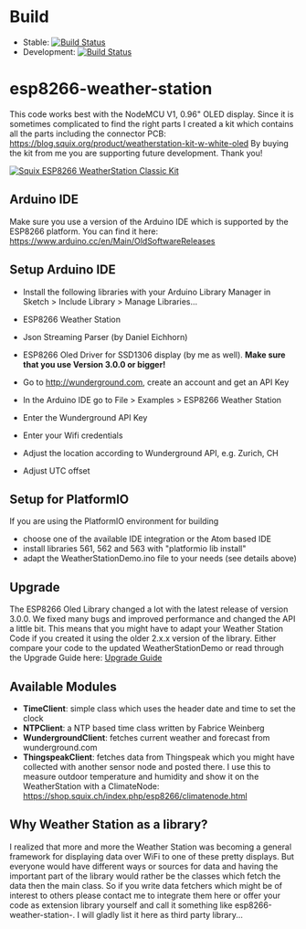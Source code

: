 # Build

* Stable: [![Build Status](https://api.travis-ci.org/squix78/esp8266-weather-station.svg?branch=master)](https://travis-ci.org/squix78/esp8266-weather-station)
* Development: [![Build Status](https://api.travis-ci.org/squix78/esp8266-weather-station.svg?branch=development)](https://travis-ci.org/squix78/esp8266-weather-station)

# esp8266-weather-station
This code works best with the NodeMCU V1, 0.96" OLED display.
Since it is sometimes complicated to find the right parts I created a kit which contains all the parts including the connector PCB:
https://blog.squix.org/product/weatherstation-kit-w-white-oled
By buying the kit from me you are supporting future development. Thank you!

[![Squix ESP8266 WeatherStation Classic Kit](https://blog.squix.org/wp-content/uploads/2016/12/Components4-300x300.jpg)](https://blog.squix.org/product/weatherstation-kit-w-white-oled)


## Arduino IDE

Make sure you use a version of the Arduino IDE which is supported by the ESP8266 platform. You can find it here: https://www.arduino.cc/en/Main/OldSoftwareReleases

## Setup Arduino IDE

* Install the following libraries with your Arduino Library Manager in Sketch > Include Library > Manage Libraries...

 * ESP8266 Weather Station
 * Json Streaming Parser (by Daniel Eichhorn)
 * ESP8266 Oled Driver for SSD1306 display (by me as well). **Make sure that you use Version 3.0.0 or bigger!**
* Go to http://wunderground.com, create an account and get an API Key
* In the Arduino IDE go to File > Examples > ESP8266 Weather Station
 * Enter  the Wunderground API Key
 * Enter your Wifi credentials
 * Adjust the location according to Wunderground API, e.g. Zurich, CH
 * Adjust UTC offset

## Setup for PlatformIO

If you are using the PlatformIO environment for building
 * choose one of the available IDE integration or the Atom based IDE
 * install libraries 561, 562 and 563 with "platformio lib install"
 * adapt the WeatherStationDemo.ino file to your needs (see details above)


## Upgrade

The ESP8266 Oled Library changed a lot with the latest release of version 3.0.0. We fixed many bugs and improved performance and changed the API a little bit. This means that you might have to adapt your Weather Station Code if you created it using the older 2.x.x version of the library. Either compare your code to the updated WeatherStationDemo or read through the Upgrade Guide here: [Upgrade Guide](https://github.com/squix78/esp8266-oled-ssd1306/blob/master/UPGRADE-3.0.md)

## Available Modules
* **TimeClient**: simple class which uses the header date and time to set the clock
* **NTPClient**: a NTP based time class written by Fabrice Weinberg
* **WundergroundClient**: fetches current weather and forecast from wunderground.com
* **ThingspeakClient**: fetches data from Thingspeak which you might have collected with another sensor node and posted there. I use this to measure outdoor temperature and humidity and show it on the WeatherStation with a ClimateNode: https://shop.squix.ch/index.php/esp8266/climatenode.html  

## Why Weather Station as a library?

I realized that more and more the Weather Station was becoming a general framework for displaying data over WiFi to one of these pretty displays. But everyone would have different ways or sources for data and having the important part of the library would rather be the classes which fetch the data then the main class.
So if you write data fetchers which might be of interest to others please contact me to integrate them here or offer your code as extension library yourself and call it something like esp8266-weather-station-<yourservice>.
I will gladly list it here as third party library...

